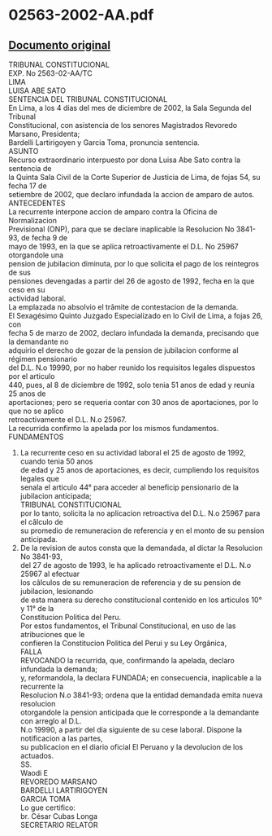 
02563-2002-AA.pdf
=================
  
[Documento original](https://tc.gob.pe/jurisprudencia/2003/02563-2002-AA.pdf)  
---  
TRIBUNAL CONSTITUCIONAL  
EXP. No 2563-02-AA/TC  
LIMA  
LUISA ABE SATO  
SENTENCIA DEL TRIBUNAL CONSTITUCIONAL  
En Lima, a los 4 dias del mes de diciembre de 2002, la Sala Segunda del Tribunal  
Constitucional, con asistencia de los senores Magistrados Revoredo Marsano, Presidenta;  
Bardelli Lartirigoyen y Garcia Toma, pronuncia sentencia.  
ASUNTO  
Recurso extraordinario interpuesto por dona Luisa Abe Sato contra la sentencia de  
la Quinta Sala Civil de la Corte Superior de Justicia de Lima, de fojas 54, su fecha 17 de  
setiembre de 2002, que declaro infundada la accion de amparo de autos.  
ANTECEDENTES  
La recurrente interpone accion de amparo contra la Oficina de Normalizacion  
Previsional (ONP), para que se declare inaplicable la Resolucion No 3841-93, de fecha 9 de  
mayo de 1993, en la que se aplica retroactivamente el D.L. No 25967 otorgandole una  
pension de jubilacion diminuta, por lo que solicita el pago de los reintegros de sus  
pensiones devengadas a partir del 26 de agosto de 1992, fecha en la que ceso en su  
actividad laboral.  
La emplazada no absolvio el trâmite de contestacion de la demanda.  
El Sexagésimo Quinto Juzgado Especializado en lo Civil de Lima, a fojas 26, con  
fecha 5 de marzo de 2002, declaro infundada la demanda, precisando que la demandante no  
adquirio el derecho de gozar de la pension de jubilacion conforme al régimen pensionario  
del D.L. N.o 19990, por no haber reunido los requisitos legales dispuestos por el articulo  
440, pues, al 8 de diciembre de 1992, solo tenia 51 anos de edad y reunia 25 anos de  
aportaciones; pero se requeria contar con 30 anos de aportaciones, por lo que no se aplico  
retroactivamente el D.L. N.o 25967.  
La recurrida confirmo la apelada por los mismos fundamentos.  
FUNDAMENTOS  
1. La recurrente ceso en su actividad laboral el 25 de agosto de 1992, cuando tenia 50 anos  
de edad y 25 anos de aportaciones, es decir, cumpliendo los requisitos legales que  
senala el articulo 44° para acceder al beneficip pensionario de la jubilacion anticipada;  
TRIBUNAL CONSTITUCIONAL  
por lo tanto, solicita la no aplicacion retroactiva del D.L. N.o 25967 para el câlculo de  
su promedio de remuneracion de referencia y en el monto de su pension anticipada.  
2. De la revision de autos consta que la demandada, al dictar la Resolucion No 3841-93,  
del 27 de agosto de 1993, le ha aplicado retroactivamente el D.L. N.o 25967 al efectuar  
los câlculos de su remuneracion de referencia y de su pension de jubilacion, lesionando  
de esta manera su derecho constitucional contenido en los articulos 10° y 11° de la  
Constitucion Politica del Peru.  
Por estos fundamentos, el Tribunal Constitucional, en uso de las atribuciones que le  
confieren la Constitucion Politica del Perui y su Ley Orgânica,  
FALLA  
REVOCANDO la recurrida, que, confirmando la apelada, declaro infundada la demanda;  
y, reformandola, la declara FUNDADA; en consecuencia, inaplicable a la recurrente la  
Resolucion N.o 3841-93; ordena que la entidad demandada emita nueva resolucion  
otorgandole la pension anticipada que le corresponde a la demandante con arreglo al D.L.  
N.o 19990, a partir del dia siguiente de su cese laboral. Dispone la notificacion a las partes,  
su publicacion en el diario oficial El Peruano y la devolucion de los actuados.  
SS.  
Waodi E  
REVOREDO MARSANO  
BARDELLI LARTIRIGOYEN  
GARCIA TOMA  
Lo gue certifico:  
br. César Cubas Longa  
SECRETARIO RELATOR
